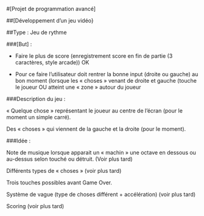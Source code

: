 #[Projet de programmation avancé]

##[Développement d’un jeu vidéo}

##Type : Jeu de rythme

###[But] :

-	Faire le plus de score (enregistrement score en fin de partie (3 caractères, style arcade)) OK

-	Pour ce faire l’utilisateur doit rentrer la bonne input (droite ou gauche) au bon moment (lorsque les « choses » venant de droite et gauche (touche le joueur OU atteint une « zone » autour du joueur

###Description du jeu :

« Quelque chose » représentant le joueur au centre de l’écran (pour le moment un simple carré).

Des « choses » qui viennent de la gauche et la droite (pour le moment).

###Idée :

Note de musique lorsque apparait un « machin » une octave en dessous ou au-dessus selon touché ou détruit. (Voir plus tard)

Différents types de « choses » (voir plus tard)

Trois touches possibles avant Game Over.

Système de vague (type de choses différent + accélération) (voir plus tard)

Scoring (voir plus tard)
